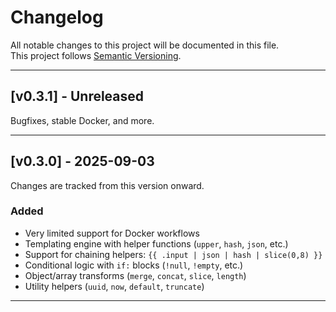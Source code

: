 # Changelog

All notable changes to this project will be documented in this file.  
This project follows [Semantic Versioning](https://semver.org/).

---

## [v0.3.1] - Unreleased

Bugfixes, stable Docker, and more.

---

## [v0.3.0] - 2025-09-03

Changes are tracked from this version onward.

### Added

- Very limited support for Docker workflows
- Templating engine with helper functions (`upper`, `hash`, `json`, etc.)
- Support for chaining helpers: `{{ .input | json | hash | slice(0,8) }}`
- Conditional logic with `if:` blocks (`!null`, `!empty`, etc.)
- Object/array transforms (`merge`, `concat`, `slice`, `length`)
- Utility helpers (`uuid`, `now`, `default`, `truncate`)

---
